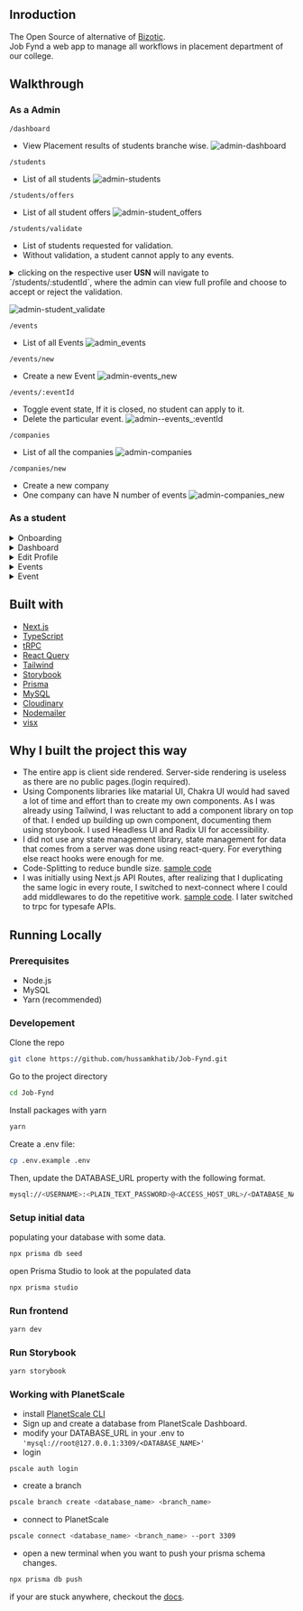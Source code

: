 ## Inroduction

The Open Source of alternative of [Bizotic](https://bizoticlearn.com/).  
Job Fynd a web app to manage all workflows in placement department of our college.

## Walkthrough

### As a Admin  
`/dashboard`
- View Placement results of students branche wise.
![admin-dashboard](https://user-images.githubusercontent.com/52914487/185682953-65821291-b4fd-4150-9f26-0524321963a8.png)


`/students`
- List of all students
![admin-students](https://user-images.githubusercontent.com/52914487/185683096-084a3442-cef5-4719-bed1-00d097c12d2a.png)

`/students/offers`
- List of all student offers
![admin-student_offers](https://user-images.githubusercontent.com/52914487/185683204-ec5367ba-5224-40a1-ad7f-ea24c2871ce9.png)

`/students/validate`
- List of students requested for validation.
- Without validation, a student cannot apply to any events.
<details>
  <summary>clicking on the respective user <strong>USN</strong> will navigate to `/students/:studentId`, where the admin can view full profile and choose to accept or reject the validation.</summary>
<img src="https://user-images.githubusercontent.com/52914487/185683350-d7c8c924-f61e-4ad9-b4bf-280411e3bf50.png" alt="dmin-student_validate"/>
</details>

![admin-student_validate](https://user-images.githubusercontent.com/52914487/185683288-c9fe1ec6-8780-4db4-83a1-569a3a4241e1.png)


`/events`
- List of all Events
![admin_events](https://user-images.githubusercontent.com/52914487/185683491-8c4372d9-53f3-48e4-822a-0a2c5034762f.png)

`/events/new`
- Create a new Event
![admin-events_new](https://user-images.githubusercontent.com/52914487/185683580-7f112cdb-3a37-42a4-af2c-2ded41a9c888.png)

`/events/:eventId`
- Toggle event state, If it is closed, no student can apply to it.
- Delete the particular event. 
![admin--events_:eventId](https://user-images.githubusercontent.com/52914487/185683498-9f2a6be5-107a-4918-a01b-7f8182c8e302.png)

`/companies`
- List of all the companies
![admin-companies](https://user-images.githubusercontent.com/52914487/185683812-27fa2f12-c56b-4699-8578-f62391452af4.png)

`/companies/new`
- Create a new company
- One company can have N number of events
![admin-companies_new](https://user-images.githubusercontent.com/52914487/185683815-197073f8-7b41-463c-9844-9c8866827cc4.png)



### As a student

<details>
  <summary>
      Onboarding
</summary>
<img src="https://user-images.githubusercontent.com/52914487/185683985-6f0d8573-13e0-42ae-bd4d-78502caa85f4.png" alt="onboarding"/>
</details>



<details>
  <summary>
      Dashboard
</summary>
  <ul>
    <li>View all your details(perosnal, records, documents)</li>
    <li>Request for validation if is not validated</li>
  </ui>
<img src="https://user-images.githubusercontent.com/52914487/185683950-b60151aa-1e2c-4a89-b60d-c344868d9ae4.png" alt="student-dashboard"/>
</details>

<details>
  <summary>
      Edit Profile
</summary>
<li>Update Primary Details</li>
<img src="https://user-images.githubusercontent.com/52914487/185684141-11aaa150-eab9-4404-8758-cf27235e5214.png" alt="update primary details"/>
  <li>Update Secondary Details</li>
<img src="https://user-images.githubusercontent.com/52914487/185684150-ebd0a196-14d5-4dc5-a9c6-84e1a377601f.png" alt="update secondary details"/>
  <li>Update documents</li>
<img src="https://user-images.githubusercontent.com/52914487/185684021-32c8ee6e-7143-4454-8e37-e8a38d02db8e.png" alt="update documents"/>
  <li>Update Documents Dialog</li>
<img src="https://user-images.githubusercontent.com/52914487/185684130-173b1d43-f8c4-497f-b38d-ea1aec27dacc.png" alt="update documents dialog" />
</details>



<details>
 <summary>Events</summary>
  <li><code>/events</code></li>
  <li>List of all events</li>
  <img src="https://user-images.githubusercontent.com/52914487/185684478-68140b41-aa02-40e5-9fc3-fc0b159e3585.png" alt="events page" />
    <li><code>/events/applied</code></li>
    <li>List of all Events the particular student has applied to.</li>
  <img src="https://user-images.githubusercontent.com/52914487/185684525-69b763a0-1c04-478e-bc9f-5474ab2268a5.png" alt="events applied page" />
     <li><code>/events/offers</code></li>
      <li>List of all Events the particular student has received offer.</li>
  <img src="https://user-images.githubusercontent.com/52914487/185684639-d0a0dfbb-fdc3-40bd-8888-3dcf8e52c8e7.png" alt="events offers page" />
</details>


<details>
  <summary>
    Event 
</summary>
<li>Profile not validated</li>
<img src="https://user-images.githubusercontent.com/52914487/185684752-d226a5cf-1f58-40cb-a76c-9363603a7efe.png" alt="profile not validated"/>
  <li>Student eligible</li>
<img src="https://user-images.githubusercontent.com/52914487/185684806-0c620d0f-75fb-45e3-a00b-5604f5a31ebf.png" alt="student eligible"/>
  <li>Student applied</li>
<img src="https://user-images.githubusercontent.com/52914487/185684867-7aaeac1f-00b4-4b96-81b6-2f4f6fa23562.png" alt="student applied"/>
</details>



## Built with

- [Next.js](https://nextjs.org/)
- [TypeScript](https://www.typescriptlang.org/)
- [tRPC](https://trpc.io/)
- [React Query](https://react-query-v3.tanstack.com/)
- [Tailwind](https://tailwindcss.com/)
- [Storybook](https://storybook.js.org/)
- [Prisma](https://www.prisma.io/)
- [MySQL](https://www.mysql.com/)
- [Cloudinary](https://cloudinary.com/)
- [Nodemailer](https://nodemailer.com/about/)
- [visx](https://airbnb.io/visx/)


## Why I built the project this way

- The entire app is client side rendered. Server-side rendering is useless as there are no public pages.(login required).
- Using Components libraries like matarial UI, Chakra UI would had saved a lot of time and effort than to create my own components. As I was already using Tailwind, I was reluctant to add a component library on top of that. I ended up building up own component, documenting them using storybook. I used Headless UI and Radix UI for accessibility.
- I did not use any state management library, state management for data that comes from a server was done using react-query. For everything else react hooks were enough for me.
- Code-Splitting to reduce bundle size. [sample code](https://github.com/hussamkhatib/Job-Fynd/blob/de1552d307295ae57d6d2664e8a4555709860a65/src/pages/dashboard.tsx)
- I was initially using Next.js API Routes, after realizing that I duplicating the same logic in every route, I switched to next-connect where I could add middlewares to do the repetitive work. [sample code](https://github.com/hussamkhatib/Job-Fynd/blob/b9aaea7fa66f7e71fb50e039d82dab00e9f0123e/util/server.ts). I later switched to trpc for typesafe APIs.


## Running Locally
### Prerequisites

- Node.js
- MySQL
- Yarn (recommended)

### Developement

Clone the repo

```bash
git clone https://github.com/hussamkhatib/Job-Fynd.git
```

Go to the project directory

```bash
cd Job-Fynd
```

Install packages with yarn

```bash
yarn
```

Create a .env file:

```bash
cp .env.example .env
```

Then, update the DATABASE_URL property with the following format.

```bash
mysql://<USERNAME>:<PLAIN_TEXT_PASSWORD>@<ACCESS_HOST_URL>/<DATABASE_NAME>?sslaccept=strict
```

### Setup initial data

populating your database with some data.

```bash
npx prisma db seed
```

open Prisma Studio to look at the populated data

```bash
npx prisma studio
```

### Run frontend

```bash
yarn dev
```

### Run Storybook

```bash
yarn storybook
```

### Working with PlanetScale

- install [PlanetScale CLI](https://github.com/planetscale/cli#installation)
- Sign up and create a database from PlanetScale Dashboard.
- modify your DATABASE_URL in your .env to `'mysql://root@127.0.0.1:3309/<DATABASE_NAME>'`
- login

```
pscale auth login
```

- create a branch

```bash
pscale branch create <database_name> <branch_name>
```

- connect to PlanetScale

```bash
pscale connect <database_name> <branch_name> --port 3309
```

- open a new terminal when you want to push your prisma schema changes.

```bash
npx prisma db push
```

if your are stuck anywhere, checkout the [docs](https://docs.planetscale.com/tutorials/prisma-quickstart#connect-to-planetscale).

